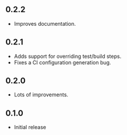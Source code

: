 ## 0.2.2

* Improves documentation.

## 0.2.1

* Adds support for overriding test/build steps.
* Fixes a CI configuration generation bug.

## 0.2.0

* Lots of improvements.

## 0.1.0

* Initial release
